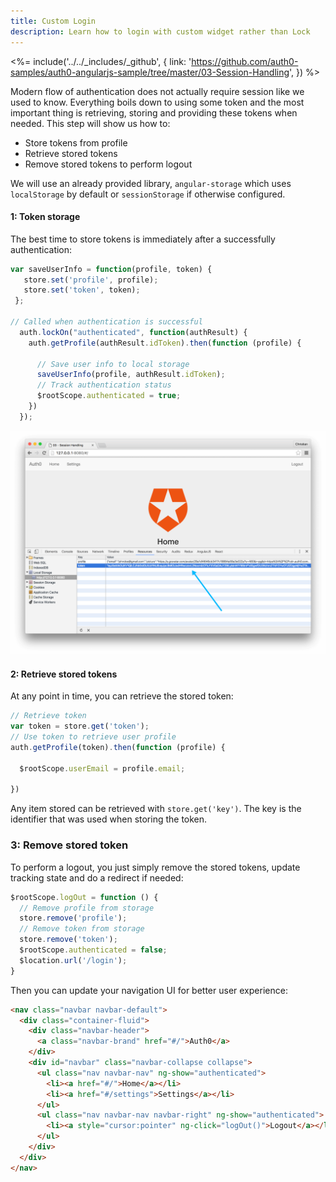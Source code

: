 ```yaml
---
title: Custom Login
description: Learn how to login with custom widget rather than Lock
---
```


<%= include('../../_includes/_github', {
  link: 'https://github.com/auth0-samples/auth0-angularjs-sample/tree/master/03-Session-Handling',
}) %>

Modern flow of authentication does not actually require session like we used to know. Everything boils down to using some token and the most important thing is retrieving, storing and providing these tokens when needed. This step will show us how to:

- Store tokens from profile
- Retrieve stored tokens
- Remove stored tokens to perform logout

We will use an already provided library, `angular-storage` which uses `localStorage` by default or `sessionStorage` if otherwise configured.

#### 1: Token storage

The best time to store tokens is immediately after a successfully authentication:

```js
var saveUserInfo = function(profile, token) {
   store.set('profile', profile);
   store.set('token', token);
 };

// Called when authentication is successful
  auth.lockOn("authenticated", function(authResult) {
    auth.getProfile(authResult.idToken).then(function (profile) {

      // Save user info to local storage
      saveUserInfo(profile, authResult.idToken);
      // Track authentication status
      $rootScope.authenticated = true;
    })
  });
```
![Session storage](/media/articles/angularjs/session_storage.png)

#### 2: Retrieve stored tokens

At any point in time, you can retrieve the stored token:

```js
// Retrieve token
var token = store.get('token');
// Use token to retrieve user profile
auth.getProfile(token).then(function (profile) {

  $rootScope.userEmail = profile.email;

})
```

Any item stored can be retrieved with `store.get('key')`. The key is the identifier that was used when storing the token.

### 3: Remove stored token
To perform a logout, you just simply remove the stored tokens, update tracking state and do a redirect if needed:

```js
$rootScope.logOut = function () {
  // Remove profile from storage
  store.remove('profile');
  // Remove token from storage
  store.remove('token');
  $rootScope.authenticated = false;
  $location.url('/login');  
}
```

Then you can update your navigation UI for better user experience:

```html
<nav class="navbar navbar-default">
  <div class="container-fluid">
    <div class="navbar-header">
      <a class="navbar-brand" href="#/">Auth0</a>
    </div>
    <div id="navbar" class="navbar-collapse collapse">
      <ul class="nav navbar-nav" ng-show="authenticated">
        <li><a href="#/">Home</a></li>
        <li><a href="#/settings">Settings</a></li>
      </ul>
      <ul class="nav navbar-nav navbar-right" ng-show="authenticated">
        <li><a style="cursor:pointer" ng-click="logOut()">Logout</a></li>
      </ul>
    </div>
  </div>
</nav>
```
